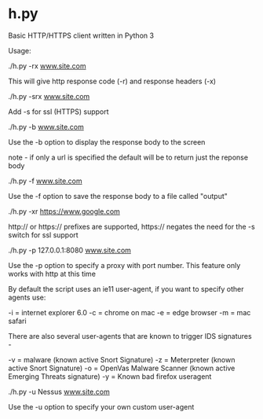 # h.py
Basic HTTP/HTTPS client written in Python 3

Usage:

./h.py -rx www.site.com   

This will give http response code (-r) and response headers (-x)

./h.py -srx www.site.com

Add -s for ssl (HTTPS) support

./h.py -b www.site.com 

Use the -b option to display the response body to the screen

note - if only a url is specified the default will be to return just the reponse body

./h.py -f www.site.com 

Use the -f option to save the response body to a file called "output"

./h.py -xr https://www.google.com

http:// or https:// prefixes are supported, https:// negates the need for the -s switch for ssl support

./h.py -p 127.0.0.1:8080 www.site.com 

Use the -p option to specify a proxy with port number.  This feature only works with http at this time

By default the script uses an ie11 user-agent, if you want to specify other agents use:

-i = internet explorer 6.0
-c = chrome on mac
-e = edge browser
-m = mac safari

There are also several user-agents that are known to trigger IDS signatures -

-v = malware  (known active Snort Signature)
-z = Meterpreter (known active Snort Signature)
-o = OpenVas Malware Scanner (known active Emerging Threats signature)
-y = Known bad firefox useragent

./h.py -u Nessus www.site.com 

Use the -u option to specify your own custom user-agent
